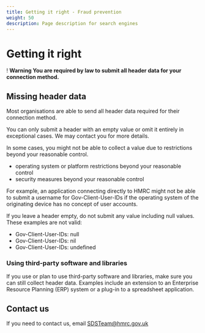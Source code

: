 ```yaml
---
title: Getting it right - Fraud prevention
weight: 50
description: Page description for search engines
---
```


# Getting it right

<div class="govuk-warning-text">
  <span class="govuk-warning-text__icon" aria-hidden="true">!</span>
  <strong class="govuk-warning-text__text">
    <span class="govuk-warning-text__assistive">Warning</span>
    You are required by law to submit all header data for your connection method.
  </strong>
</div>

## Missing header data

Most organisations are able to send all header data required for their connection method.

<div class="govuk-inset-text">
You can only submit a header with an empty value or omit it entirely in exceptional cases. We may contact you for more details.
</div>

In some cases, you might not be able to collect a value due to restrictions beyond your reasonable control.

* operating system or platform restrictions beyond your reasonable control
* security measures beyond your reasonable control

For example, an application connecting directly to HMRC might not be able to submit a username for Gov-Client-User-IDs if the operating system of the originating device has no concept of user accounts.

If you leave a header empty, do not submit any value including null values. These examples are not valid:

<ul>
  <li><span class="code--slim">Gov-Client-User-IDs: null</span></li>
  <li><span class="code--slim">Gov-Client-User-IDs: nil</span></li>
  <li><span class="code--slim">Gov-Client-User-IDs: undefined</span></li>
</ul>


### Using third-party software and libraries

If you use or plan to use third-party software and libraries, make sure you can still collect header data. Examples include an extension to an Enterprise Resource Planning (ERP) system or a plug-in to a spreadsheet application.


## Contact us

If you need to contact us, email SDSTeam@hmrc.gov.uk
